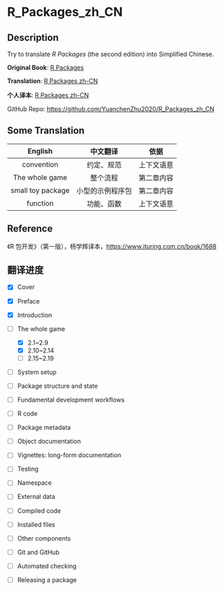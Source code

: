 # R_Packages_zh_CN

## Description

Try to translate *R Packages* (the second edition) into Simplified Chinese.

**Original Book**: [R Packages](https://github.com/hadley/r-pkgs)

**Translation**: [R Packages zh-CN](https://r-packages-zh-cn.readthedocs.io/zh_CN/latest/)

**个人译本**: [R Packages zh-CN](https://r-packages-zh-cn.readthedocs.io/zh_CN/latest/)

GitHub Repo: https://github.com/YuanchenZhu2020/R_Packages_zh_CN





## Some Translation

|      English      |     中文翻译     |    依据    |
| :---------------: | :--------------: | :--------: |
|    convention     |    约定、规范    | 上下文语意 |
|  The whole game   |     整个流程     | 第二章内容 |
| small toy package | 小型的示例程序包 | 第二章内容 |
|     function      |    功能、函数    | 上下文语意 |



## Reference

《R 包开发》（第一版），杨学辉译本，https://www.ituring.com.cn/book/1688



## 翻译进度

- [x] Cover
- [x] Preface
- [x] Introduction
- [ ] The whole game
  - [x] 2.1~2.9
  - [x] 2.10~2.14
  - [ ] 2.15~2.19
- [ ] System setup
- [ ] Package structure and state
- [ ] Fundamental development workflows
- [ ] R code
- [ ] Package metadata
- [ ] Object documentation
- [ ] Vignettes: long-form documentation
- [ ] Testing
- [ ] Namespace
- [ ] External data
- [ ] Compiled code
- [ ] Installed files
- [ ] Other components
- [ ] Git and GitHub
- [ ] Automated checking
- [ ] Releasing a package

